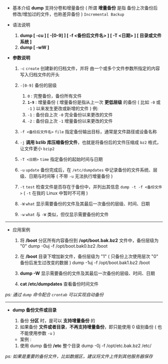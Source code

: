 
- 基本介绍
	**dump** 支持分卷和增量备份 
	( 所谓 **增量备份** 是指 备份上次备份后 修改/增加过的文件，也称差异备份 )
	`Incremental Backup`

- 语法说明
	1. **dump \[ -cu ] \[ -\[0-9] ] \[ -f <备份后文件名> ] \[ -T <日期> ] \[ 目录或文件系统 ]**
	2. **dump \[ -wW ]**


- **参数说明**
	1. `-c`    `create`    创建新的归档文件，并将 由一个或多个文件参数所指定的内容写入归档文件的开头    
	
	2. `-[0-9]`        备份的层级
		1. `0` :       完整备份，备份所有文件
		2. **`1-9`** :    增量备份
		( 增量备份是指从上一次 **更低层级** 的备份 ( 比如 `-0` 或 `-1` ) 以来发生更改或新增的文件 )
		例: 
		1. `-1` :    备份自上次 `-0` 完全备份以来更改的文件
		2. `-2` :    备份自上次 `-1` 增量备份以来更改的文件
	
	3. `-f <备份后文件名>`    `file`    指定备份输出目标，通常是文件路径或设备名称    
	
	4. `-j`        **调用 bzlib 库压缩备份文件**，也就是将备份后的文件压缩成 `bz2` 格式，让文件更小    `bzip2`
	
	5. `-T <日期>`    `time`    指定备份的起始时间与日期    
	
	6. `-u`    `update`   备份完成后，在 `/etc/dumpdates` 中记录备份的文件系统、层级、日期与时间等    ( 不带 `-u` 无法执行增量备份 )
	
	7. `-t`    `test`      检查文件是否存在于备份中，并列出其信息
		`dump -t -f <备份文件>`     ( `-t` 在我的 Linux 中暂时不可用 )
	
	8. `-W`    `what`      显示需要备份的文件及其最后一次备份的层级、时间、日期
	
	9. `-w`    `what`      与 `-W` 类似，但仅显示需要备份的文件


---

- 应用案例
	1. 将 **/boot** 分区所有内容备份到 **/opt/boot.bak.bz2** 文件中，备份层级为 "0"
		dump -0uj -f /opt/boot.bak0.bz2 /boot
	
	2. 在 **/boot** 目录下增加新文件，备份层级为 "1" ( 只备份上次使用层次 "0" 备份后发生过改变的数据 )
		dump -1uj -f /opt/boot.bak1.bz2 /boot
	
	3. **dump -W**
		显示需要备份的文件及其最后一次备份的层级、时间、日期
	
	4. **cat /etc/dumpdates**
		查看备份时间文件

*ps:    通过 `dump` 命令配合 `crontab` 可以实现自动备份*


---

- **dump 备份文件或目录**
	1. 备份 **分区** 时，是可以 **支持增量备份** 的
	2. 如果备份 **文件或者目录**，**不再支持增量备份**，即只能使用 0 级别备份
		( 也不能使用参数 `-u` )
	
	- 案例 : 
	1. 使用 dump 备份 **/etc** 整个目录
		dump -0j -f /opt/etc.bak.bz2 /etc/

*ps:    如果是重要的备份文件，比如数据区，建议将文件上传到其他服务器保存*

